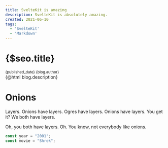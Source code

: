 ```yaml
---
title: SvelteKit is amazing
description: SvelteKit is absolutely amazing.
created: 2021-06-10
tags:
  - 'SvelteKit'
  - 'Markdown'
---
```


<script context="module">
 import { seo, updateSeoTag } from '$lib/store/seo';
 import supabase from '$lib/db';

 export const load = async ({ url, params }) => {
  const { slug } = params;
  const title = slug.replace(/-/g, ' ');

  let { data: blog, error } = await supabase
   .from('blogs')
   .select('*')
   .eq('title', title)
   .single();

  if (error) {
   throw new Error(error.message);
  }

  updateSeoTag({
   title,
   description: blog.description,
   image: blog.cover_image,
   keywords: blog.title,
   url: `/blogs/${slug}`
  });
  return {
   props: {
    blog
   }
  };
 };
</script>

<script lang="ts">
    import { dateThai } from '$lib/utils';
    import { Calendar, Edit } from '$lib/components/icons/index';
    import Highlight from 'svelte-highlight';
    export let blog;
 $: published_date = dateThai(blog.published);
</script>

<div class="content lg:px-10 px-2">
		<h1 class="text-3xl py-2 pt-5 text-left font-bold">{$seo.title}</h1>
		<div class="">
			<small class="text-gray-400">
				<Calendar />
				{published_date}
			</small>
			<small class="text-gray-400">
				<Edit />
				{blog.author}
			</small>
		</div>
  <div class="py-4">
			<div>{@html blog.description}</div>
		</div>
	</div>

# Onions

Layers. Onions have layers. Ogres have layers. Onions have layers. You get it? We both have layers.

Oh, you both have layers. Oh. You know, not everybody like onions.

```js
const year = "2001";
const movie = "Shrek";